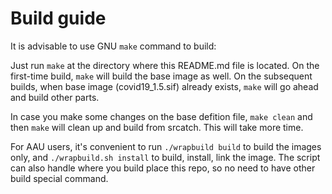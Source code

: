 # Build guide

It is advisable to use GNU `make` command to build:

Just run `make` at the directory where this README.md file is located. On the first-time build, `make` will build the base image as well. On the subsequent builds, when base image (covid19_1.5.sif) already exists, `make` will go ahead and build other parts. 

In case you make some changes on the base defition file, `make clean` and then `make` will clean up and build from srcatch. This will take more time.  

For AAU users, it's convenient to run `./wrapbuild build` to build the images only, and `./wrapbuild.sh install` to build, install, link the image. The script can also handle where you build place this repo, so no need to have other build special command. 
